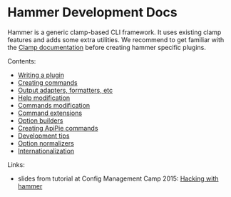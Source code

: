 Hammer Development Docs
=======================

Hammer is a generic clamp-based CLI framework. It uses existing clamp features and adds some extra utilities.
We recommend to get familiar with the [Clamp documentation](https://github.com/mdub/clamp/#quick-start)
before creating hammer specific plugins.

Contents:
 - [Writing a plugin](writing_a_plugin.md#writing-your-own-hammer-plugin)
 - [Creating commands](creating_commands.md#create-your-first-command)
 - [Output adapters, formatters, etc](output.md#output)
 - [Help modification](help_modification.md#modify-an-existing-help)
 - [Commands modification](commands_modification.md#modify-an-existing-command)
 - [Command extensions](commands_extension.md#extend-an-existing-command)
 - [Option builders](option_builders.md#option-builders)
 - [Creating ApiPie commands](creating_apipie_commands.md#creating-commands-for-restful-api-with-apipie)
 - [Development tips](development_tips.md#development-tips)
 - [Option normalizers](option_normalizers.md#option-normalizers)
 - [Internationalization](i18n.md#internationalization)

Links:
 - slides from tutorial at Config Management Camp 2015: [Hacking with hammer](https://tstrachota.fedorapeople.org/slides/hacking_with_hammer/)
